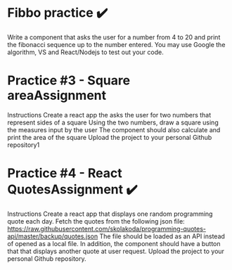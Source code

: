 # Fibbo practice ✔️
Write a component that asks the user for a number from 4 to 20 and print the fibonacci sequence up to the number entered. You may use Google the algorithm, VS and React/Nodejs to test out your code.
# Practice #3 - Square areaAssignment
Instructions
Create a react app the asks the user for two numbers that represent sides of a square
Using the two numbers, draw a square using the measures input by the user
The component should also calculate and print the area of the square
Upload the project to your personal Github repository1

# Practice #4 - React QuotesAssignment ✔️
Instructions
Create a react app that displays one random programming quote each day.
Fetch the quotes from the following json file: https://raw.githubusercontent.com/skolakoda/programming-quotes-api/master/backup/quotes.json
The file should be loaded as an API instead of opened as a local file.
In addition, the component should have a button that that displays another quote at user request.
Upload the project to your personal Github repository.